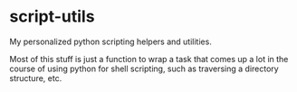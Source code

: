 # script-utils
My personalized python scripting helpers and utilities.

Most of this stuff is just a function to wrap a task that comes up a lot in the
course of using python for shell scripting, such as traversing a directory
structure, etc.
